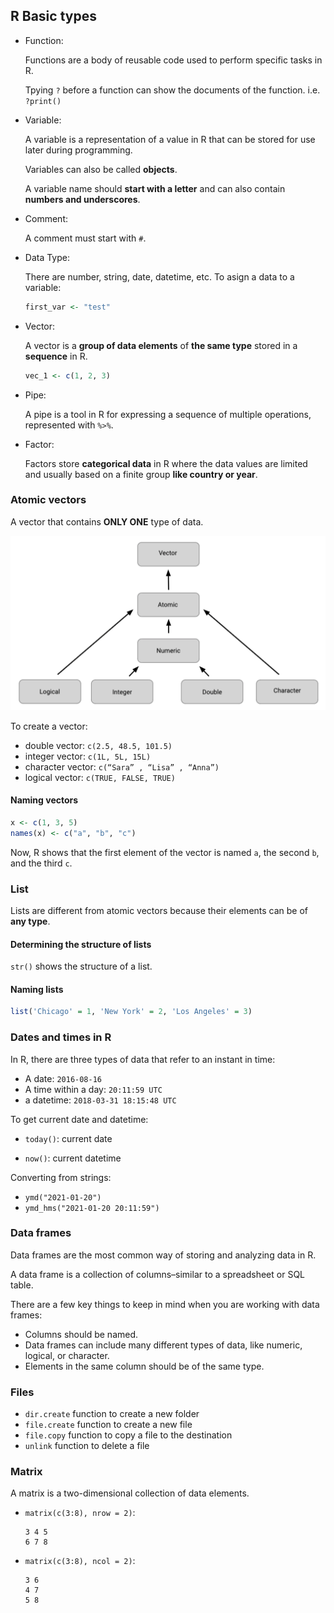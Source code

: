 ## R Basic types

- Function:

  Functions are a body of reusable code used to perform specific tasks in R.

  Tpying `?` before a function can show the documents of the function. i.e. `?print()`

- Variable:

  A variable is a representation of a value in R that can be stored for use later during programming.

  Variables can also be called **objects**.

  A variable name should **start with a letter** and can also contain **numbers and underscores**.

- Comment:

  A comment must start with `#`.

- Data Type:

  There are number, string, date, datetime, etc. To asign a data to a variable:

  ```r
  first_var <- "test"
  ```

- Vector:

  A vector is a **group of data elements** of **the same type** stored in a **sequence** in R.

  ```r
  vec_1 <- c(1, 2, 3)
  ```

- Pipe:

  A pipe is a tool in R for expressing a sequence of multiple operations, represented with `%>%`.

- Factor:

  Factors store **categorical data** in R where the data values are limited and usually based on a finite group **like country or year**.

### Atomic vectors

A vector that contains **ONLY ONE** type of data.

![vector-types](./images/vector-types.png)

To create a vector:

- double vector: `c(2.5, 48.5, 101.5)`
- integer vector: `c(1L, 5L, 15L)`
- character vector: `c(“Sara” , “Lisa” , “Anna”)`
- logical vector: `c(TRUE, FALSE, TRUE)`

#### Naming vectors

```r
x <- c(1, 3, 5)
names(x) <- c("a", "b", "c")
```

Now, R shows that the first element of the vector is named `a`, the second `b`, and the third `c`.

### List

Lists are different from atomic vectors because their elements can be of **any type**.

#### Determining the structure of lists

`str()` shows the structure of a list.

#### Naming lists

```r
list('Chicago' = 1, 'New York' = 2, 'Los Angeles' = 3)
```

### Dates and times in R

In R, there are three types of data that refer to an instant in time:

- A date: `2016-08-16`
- A time within a day: `20:11:59 UTC`
- a datetime: `2018-03-31 18:15:48 UTC`

To get current date and datetime:

- `today()`: current date

- `now()`: current datetime

Converting from strings:

- `ymd("2021-01-20")`
- `ymd_hms("2021-01-20 20:11:59")`

### Data frames

Data frames are the most common way of storing and analyzing data in R.

A data frame is a collection of columns–similar to a spreadsheet or SQL table.

There are a few key things to keep in mind when you are working with data frames:

- Columns should be named.
- Data frames can include many different types of data, like numeric, logical, or character.
- Elements in the same column should be of the same type.

### Files

- `dir.create` function to create a new folder
- `file.create` function to create a new file
- `file.copy` function to copy a file to the destination
- `unlink` function to delete a file

### Matrix

A matrix is a two-dimensional collection of data elements.

- `matrix(c(3:8), nrow = 2)`:

  ```
  3 4 5
  6 7 8
  ```

- `matrix(c(3:8), ncol = 2)`:

  ```
  3 6
  4 7
  5 8
  ```
